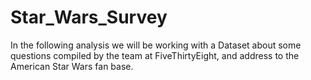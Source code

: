 # Star_Wars_Survey
In the following analysis we will be working with a Dataset about some questions compiled by the team at FiveThirtyEight, and address to the American Star Wars fan base.
